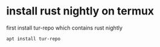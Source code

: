 # install rust nightly on termux

first install tur-repo which contains rust nightly

```bash
apt install tur-repo

```

